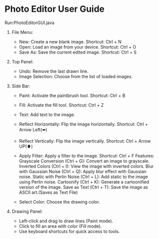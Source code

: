 
# Photo Editor User Guide
Run:PhotoEditorGUI.java
1. File Menu:
   - New: Create a new blank image.
     Shortcut: Ctrl + N
   - Open: Load an image from your device.
     Shortcut: Ctrl + O
   - Save As: Save the current edited image.
     Shortcut: Ctrl + S

2. Top Panel:
   - Undo: Remove the last drawn line.
   - Image Selection: Choose from the list of loaded images.

3. Side Bar:
   - Paint: Activate the paintbrush tool.
      Shortcut: Ctrl + B
   - Fill: Activate the fill tool.
      Shortcut: Ctrl + Z
   - Text: Add text to the image.
   - Reflect Horizontally: Flip the image horizontally.
         Shortcut: Ctrl + Arrow Left(⬅️)
   - Reflect Vertically: Flip the image vertically.
         Shortcut: Ctrl + Arrow UP(⬆️)
   - Apply Filter: Apply a filter to the image.
         Shortcut: Ctrl + F
    Features:
              Grayscale Conversion (Ctrl + G): Convert an image to grayscale.
              Inverted Colors (Ctrl + I): View the image with inverted colors.
              Blur with Gaussian Noise (Ctrl + Q): Apply blur effect with Gaussian noise.
              Static with Perlin Noise (Ctrl + L): Add static to the image using Perlin noise.
              Cartoonify (Ctrl + K): Generate a cartoonified version of the image.
              Save as Text (Ctrl + T): Save the image as ASCII art.(Saves as Text File)
   
   - Select Color: Choose the drawing color.

4. Drawing Panel:
   - Left-click and drag to draw lines (Paint mode).
   - Click to fill an area with color (Fill mode).
   - Use keyboard shortcuts for quick access to tools.

  
